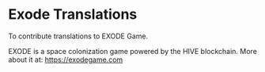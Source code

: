 # Exode Translations

To contribute translations to EXODE Game.

EXODE is a space colonization game powered by the HIVE blockchain.
More about it at: https://exodegame.com